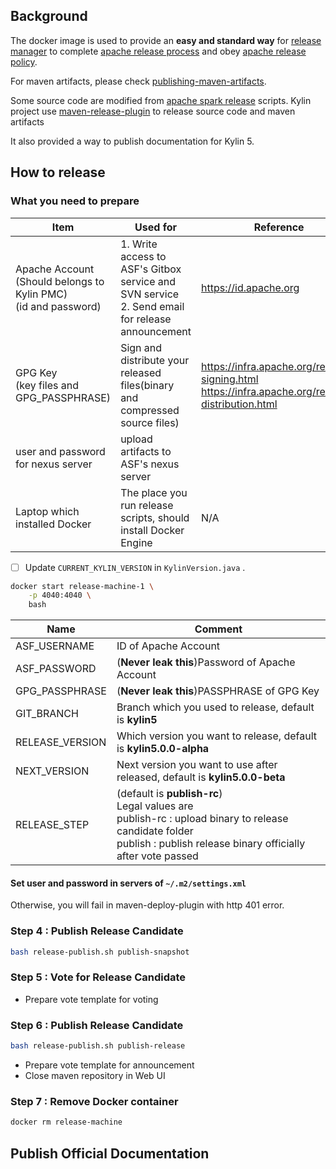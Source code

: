 ## Background

The docker image is used to provide an **easy and standard way** 
for [release manager](https://infra.apache.org/release-publishing.html#releasemanager) 
to complete [apache release process](https://www.apache.org/legal/release-policy.html) 
and obey [apache release policy](https://www.apache.org/legal/release-policy.html).

For maven artifacts, please check [publishing-maven-artifacts](https://infra.apache.org/publishing-maven-artifacts.html).

Some source code are modified from [apache spark release](https://github.com/apache/spark/tree/master/dev/create-release) scripts.
Kylin project use [maven-release-plugin](https://maven.apache.org/maven-release/maven-release-plugin/) to release source code and maven artifacts

It also provided a way to publish documentation for Kylin 5.

## How to release

### What you need to prepare

| Item                                                                    | Used for                                                                                            | Reference                                                                                             |
|-------------------------------------------------------------------------|-----------------------------------------------------------------------------------------------------|-------------------------------------------------------------------------------------------------------|
| Apache Account<br/>(Should belongs to Kylin PMC) <br> (id and password) | 1. Write access to ASF's Gitbox service and SVN service <br> 2. Send email for release announcement | https://id.apache.org                                                                                 |
| GPG Key <br> (key files and GPG_PASSPHRASE)                             | Sign and distribute your released files(binary and compressed source files)                         | https://infra.apache.org/release-signing.html <br> https://infra.apache.org/release-distribution.html |
| user and password for nexus server                                      | upload artifacts to ASF's nexus server                                                              |                                                                                                       |
| Laptop which installed Docker                                           | The place you run release scripts, should install Docker Engine                                     | N/A                                                                                                   |


-[ ] Update `CURRENT_KYLIN_VERSION` in `KylinVersion.java` .

```bash
docker start release-machine-1 \
    -p 4040:4040 \
    bash 
```

| Name            | Comment                                                                                                                                                                          |
|-----------------|----------------------------------------------------------------------------------------------------------------------------------------------------------------------------------|
| ASF_USERNAME    | ID of Apache Account                                                                                                                                                             |
| ASF_PASSWORD    | (**Never leak this**)Password of Apache Account                                                                                                                                  |
| GPG_PASSPHRASE  | (**Never leak this**)PASSPHRASE of GPG Key                                                                                                                                       |
| GIT_BRANCH      | Branch which you used to release, default is **kylin5**                                                                                                                          |
| RELEASE_VERSION | Which version you want to release, default is **kylin5.0.0-alpha**                                                                                                               |
| NEXT_VERSION    | Next version you want to use after released, default is **kylin5.0.0-beta**                                                                                                      |
| RELEASE_STEP    | (default is **publish-rc**)<br/>Legal values are <br/> publish-rc : upload binary to release candidate folder <br> publish : publish release binary officially after vote passed |


#### Set user and password in **servers** of `~/.m2/settings.xml`

Otherwise, you will fail in maven-deploy-plugin with http 401 error.

### Step 4 : Publish Release Candidate

```bash
bash release-publish.sh publish-snapshot
```

### Step 5 : Vote for Release Candidate

- Prepare vote template for voting

### Step 6 : Publish Release Candidate

```bash
bash release-publish.sh publish-release
```

- Prepare vote template for announcement
- Close maven repository in Web UI

### Step 7 : Remove Docker container

```bash
docker rm release-machine
```

## Publish Official Documentation